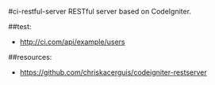 #ci-restful-server
RESTful server based on CodeIgniter.

##test:
+ http://ci.com/api/example/users

##resources:
+ https://github.com/chriskacerguis/codeigniter-restserver
